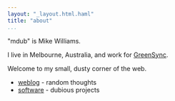 ```yaml
---
layout: "_layout.html.haml"
title: "about"
...
```


"mdub" is Mike Williams.

I live in Melbourne, Australia, and work for [GreenSync](https://greensync.com/).

Welcome to my small, dusty corner of the web.

* [weblog](weblog/) - random thoughts
* [software](software/) - dubious projects
